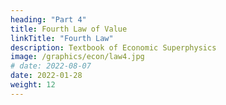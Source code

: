 ```yaml
---
heading: "Part 4"
title: Fourth Law of Value
linkTitle: "Fourth Law"
description: Textbook of Economic Superphysics
image: /graphics/econ/law4.jpg
# date: 2022-08-07
date: 2022-01-28
weight: 12
---
```


